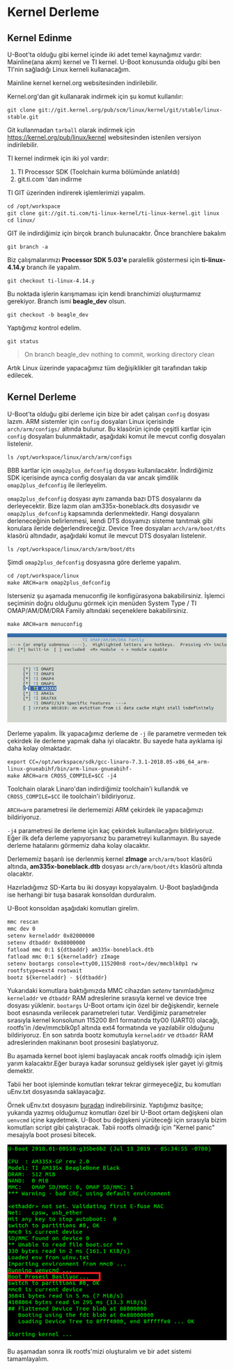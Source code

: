 # Kernel Derleme

## Kernel Edinme

U-Boot'ta olduğu gibi kernel içinde iki adet temel kaynağımız vardır: Mainline(ana akım) kernel ve TI kernel. U-Boot konusunda olduğu gibi ben TI'nin sağladığı Linux kerneli kullanacağım. 

Mainline kernel kernel.org websitesinden indirilebilir. 

Kernel.org'dan git kullanarak indirmek için şu komut kullanılır:
~~~
git clone git://git.kernel.org/pub/scm/linux/kernel/git/stable/linux-stable.git
~~~

Git kullanmadan `tarball` olarak indirmek için https://kernel.org/pub/linux/kernel websitesinden istenilen versiyon indirilebilir.

TI kernel indirmek için iki yol vardır:

1. TI Processor SDK (Toolchain kurma bölümünde anlatıldı) 
2. git.ti.com 'dan indirme

TI GIT üzerinden indirerek işlemlerimizi yapalım.

~~~~
cd /opt/workspace
git clone git://git.ti.com/ti-linux-kernel/ti-linux-kernel.git linux
cd linux/
~~~~

GIT ile indirdiğimiz için birçok branch bulunacaktır. Önce branchlere bakalım 
~~~
git branch -a
~~~

Biz çalışmalarımızı **Processor SDK 5.03'e** paralellik göstermesi için **ti-linux-4.14.y** branch ile yapalım.

~~~
git checkout ti-linux-4.14.y
~~~

Bu noktada işlerin karışmaması için kendi branchimizi oluşturmamız gerekiyor. Branch ismi **beagle_dev** olsun. 

~~~
git checkout -b beagle_dev
~~~

Yaptığımız kontrol edelim.

~~~
git status
~~~

>On branch beagle_dev
>nothing to commit, working directory clean

Artık Linux üzerinde yapacağımız tüm değişiklikler git tarafından takip edilecek.

## Kernel Derleme

U-Boot'ta olduğu gibi derleme için bize bir adet çalışan `config` dosyası lazım. ARM sistemler için `config` dosyaları Linux içerisinde `arch/arm/configs/` altında bulunur. Bu klasörün içinde çeşitli kartlar için `config` dosyaları bulunmaktadır, aşağıdaki komut ile mevcut config dosyaları listelenir. 

~~~
ls /opt/workspace/linux/arch/arm/configs
~~~

BBB kartlar için `omap2plus_defconfig` dosyası kullanılacaktır. İndirdiğimiz SDK içerisinde ayrıca config dosyaları da var ancak şimdilik `omap2plus_defconfig` ile ilerleyelim.

`omap2plus_defconfig` dosyası aynı zamanda bazı DTS dosyalarını da derleyecektir. Bize lazım olan am335x-boneblack.dts dosyasıdır ve `omap2plus_defconfig` kapsamında derlenmektedir. Hangi dosyaların derleneceğinin belirlenmesi, kendi DTS dosyamızı sisteme tanıtmak gibi konulara ileride değerlendireceğiz. Device Tree dosyaları `arch/arm/boot/dts` klasörü altındadır, aşağıdaki komut ile mevcut DTS dosyaları listelenir.

~~~
ls /opt/workspace/linux/arch/arm/boot/dts
~~~

Şimdi `omap2plus_defconfig` dosyasına göre derleme yapalım.

~~~
cd /opt/workspace/linux
make ARCH=arm omap2plus_defconfig
~~~

Isterseniz şu aşamada menuconfig ile konfigürasyona bakabilirsiniz. İşlemci seçiminin doğru olduğunu görmek için menüden System Type / TI OMAP/AM/DM/DRA Family altındaki seçeneklere bakabilirsiniz.

~~~
make ARCH=arm menuconfig
~~~

![](linux_first_menuconfig.png "omap2plus_defconfig İşlemci Seçimi")

Derleme yapalım. İlk yapacağımız derleme de `-j` ile parametre vermeden tek çekirdek ile derleme yapmak daha iyi olacaktır. Bu sayede hata ayıklama işi daha kolay olmaktadır.

~~~~
export CC=/opt/workspace/sdk/gcc-linaro-7.3.1-2018.05-x86_64_arm-linux-gnueabihf/bin/arm-linux-gnueabihf-
make ARCH=arm CROSS_COMPILE=$CC -j4
~~~~

Toolchain olarak Linaro'dan indirdiğimiz toolchain'i kullandık ve `CROSS_COMPILE=$CC` ile toolchain'i bildiriyoruz. 

`ARCH=arm` parametresi ile derlememizi ARM çekirdek ile yapacağımızı bildiriyoruz.

`-j4` parametresi ile derleme için kaç çekirdek kullanılacağını bildiriyoruz. Eğer ilk defa derleme yapıyorsanız bu parametreyi kullanmayın. Bu sayede derleme hatalarını görmemiz daha kolay olacaktır.

Derlememiz başarılı ise derlenmiş kernel **zImage** `arch/arm/boot` klasörü altında, **am335x-boneblack.dtb** dosyası `arch/arm/boot/dts` klasörü altında olacaktır.

Hazırladığımız SD-Karta bu iki dosyayı kopyalayalım. U-Boot başladığında ise herhangi bir tuşa basarak konsoldan durduralım.

U-Boot konsoldan aşağıdaki komutları girelim.

~~~~
mmc rescan  
mmc dev 0  
setenv kerneladdr 0x82000000  
setenv dtbaddr 0x88000000  
fatload mmc 0:1 ${dtbaddr} am335x-boneblack.dtb  
fatload mmc 0:1 ${kerneladdr} zImage
setenv bootargs console=ttyO0,115200n8 root=/dev/mmcblk0p1 rw rootfstype=ext4 rootwait   
bootz ${kerneladdr} - ${dtbaddr}
~~~~

Yukarıdaki komutlara baktığımızda MMC cihazdan *setenv* tanımladığımız `kerneladdr` ve `dtbaddr` RAM adreslerine sırasıyla kernel ve device tree dosyası yüklenir. `bootargs` U-Boot ortamı için özel bir değişkendir, kernele boot esnasında verilecek parametreleri tutar. Verdiğimiz parametreler sırasıyla kernel konsolunun 115200 8n1 formatında ttyO0 (UART0) olacağı, rootfs'in /dev/mmcblk0p1 altında ext4 formatında ve yazılabilir olduğunu bildiriyoruz. En son satırda bootz komutuyla `kerneladdr` ve `dtbaddr` RAM adreslerinden makinanın boot prosesini başlatıyoruz.

Bu aşamada kernel boot işlemi başlayacak ancak rootfs olmadığı için işlem yarım kalacaktır.Eğer buraya kadar sorunsuz geldiysek işler gayet iyi gitmiş demektir.

Tabii her boot işleminde komutları tekrar tekrar girmeyeceğiz, bu komutları uEnv.txt dosyasında saklayacağız. 

Örnek uEnv.txt dosyasını [buradan](../uEnv.txt) indirebilirsiniz. Yaptığımız basitçe; yukarıda yazmış olduğumuz komutları özel bir U-Boot ortam değişkeni olan `uenvcmd` içine kaydetmek. U-Boot bu değişkeni yürüteceği için sırasıyla bizim komutları script gibi çalıştıracak. Tabii rootfs olmadığı için "Kernel panic" mesajıyla boot prosesi bitecek. 

![](linux_uEnv_txt_boot.png "Linux uEnv.txt ile boot")

Bu aşamadan sonra ilk rootfs'mizi oluşturalım ve bir adet sistemi tamamlayalım.

